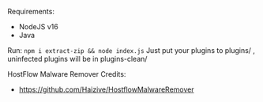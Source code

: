 Requirements:
 - NodeJS v16
 - Java

Run: `npm i extract-zip && node index.js`
Just put your plugins to plugins/ , uninfected plugins will be in plugins-clean/

HostFlow Malware Remover Credits: 
 - https://github.com/Haizive/HostflowMalwareRemover